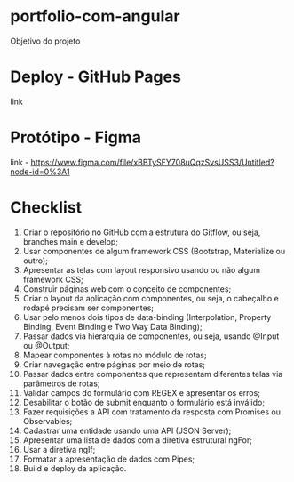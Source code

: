 # portfolio-com-angular

Objetivo do projeto

# Deploy - GitHub Pages

link

# Protótipo - Figma

link - https://www.figma.com/file/xBBTySFY708uQqzSvsUSS3/Untitled?node-id=0%3A1 

# Checklist

1. Criar o repositório no GitHub com a estrutura do Gitflow, ou seja, branches main e develop;
2. Usar componentes de algum framework CSS (Bootstrap, Materialize ou outro);
3. Apresentar as telas com layout responsivo usando ou não algum framework CSS;
4. Construir páginas web com o conceito de componentes;
5. Criar o layout da aplicação com componentes, ou seja, o cabeçalho e rodapé precisam ser componentes;
6. Usar pelo menos dois tipos de data-binding (Interpolation, Property Binding, Event Binding e Two Way Data Binding);
7. Passar dados via hierarquia de componentes, ou seja, usando @Input ou @Output;
8. Mapear componentes à rotas no módulo de rotas;
9. Criar navegação entre páginas por meio de rotas;
10. Passar dados entre componentes que representam diferentes telas via parâmetros de rotas;
11. Validar campos do formulário com REGEX e apresentar os erros;
12. Desabilitar o botão de submit enquanto o formulário está inválido;
13. Fazer requisições a API com tratamento da resposta com Promises ou Observables;
14. Cadastrar uma entidade usando uma API (JSON Server);
15. Apresentar uma lista de dados com a diretiva estrutural ngFor;
16. Usar a diretiva ngIf;
17. Formatar a apresentação de dados com Pipes;
18. Build e deploy da aplicação.
